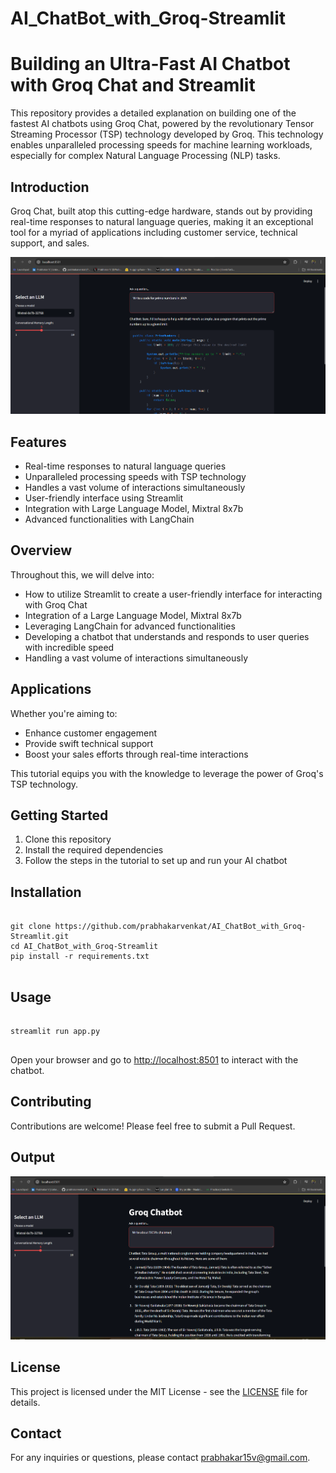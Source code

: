 # AI_ChatBot_with_Groq-Streamlit

<!DOCTYPE html>
<html lang="en">
<head>
  <meta charset="UTF-8">
  <meta name="viewport" content="width=device-width, initial-scale=1.0">
</head>
<body>

  <h1>Building an Ultra-Fast AI Chatbot with Groq Chat and Streamlit</h1>
  <p>
    This repository provides a detailed explanation on building one of the fastest AI chatbots using Groq Chat, powered by the revolutionary Tensor Streaming Processor (TSP) technology developed by Groq. This technology enables unparalleled processing speeds for machine learning workloads, especially for complex Natural Language Processing (NLP) tasks. 
  </p>
  
  <h2>Introduction</h2>
  <p>
    Groq Chat, built atop this cutting-edge hardware, stands out by providing real-time responses to natural language queries, making it an exceptional tool for a myriad of applications including customer service, technical support, and sales.
  </p>
  
  ![logo](https://github.com/prabhakarvenkat/AI_ChatBot_with_Groq-Streamlit/blob/aeec088190b4e84944c7192635a22d2ac889ef17/Screenshot%202024-07-12%20215136.png)
  <h2>Features</h2>
  <ul>
    <li>Real-time responses to natural language queries</li>
    <li>Unparalleled processing speeds with TSP technology</li>
    <li>Handles a vast volume of interactions simultaneously</li>
    <li>User-friendly interface using Streamlit</li>
    <li>Integration with Large Language Model, Mixtral 8x7b</li>
    <li>Advanced functionalities with LangChain</li>
  </ul>
  
  <h2>Overview</h2>
  <p>
    Throughout this, we will delve into:
  </p>
  <ul>
    <li>How to utilize Streamlit to create a user-friendly interface for interacting with Groq Chat</li>
    <li>Integration of a Large Language Model, Mixtral 8x7b</li>
    <li>Leveraging LangChain for advanced functionalities</li>
    <li>Developing a chatbot that understands and responds to user queries with incredible speed</li>
    <li>Handling a vast volume of interactions simultaneously</li>
  </ul>
  
  <h2>Applications</h2>
  <p>
    Whether you're aiming to:
  </p>
  <ul>
    <li>Enhance customer engagement</li>
    <li>Provide swift technical support</li>
    <li>Boost your sales efforts through real-time interactions</li>
  </ul>
  <p>
    This tutorial equips you with the knowledge to leverage the power of Groq's TSP technology.
  </p>
  
  <h2>Getting Started</h2>
  <ol>
    <li>Clone this repository</li>
    <li>Install the required dependencies</li>
    <li>Follow the steps in the tutorial to set up and run your AI chatbot</li>
  </ol>
  
  <h2>Installation</h2>
  <pre><code>
git clone https://github.com/prabhakarvenkat/AI_ChatBot_with_Groq-Streamlit.git
cd AI_ChatBot_with_Groq-Streamlit
pip install -r requirements.txt
  </code></pre>
  
  <h2>Usage</h2>
  <pre><code>
streamlit run app.py
  </code></pre>
  <p>
    Open your browser and go to <a href="http://localhost:8501">http://localhost:8501</a> to interact with the chatbot.
  </p>
  
  <h2>Contributing</h2>
  <p>
    Contributions are welcome! Please feel free to submit a Pull Request.
  </p>

  <h2>Output</h2>
  
  ![logo](https://github.com/prabhakarvenkat/AI_ChatBot_with_Groq-Streamlit/blob/aeec088190b4e84944c7192635a22d2ac889ef17/Screenshot%202024-07-12%20215239.png)
  
  <h2>License</h2>
  <p>
    This project is licensed under the MIT License - see the <a href="LICENSE">LICENSE</a> file for details.
  </p>
  
  <h2>Contact</h2>
  <p>
    For any inquiries or questions, please contact <a href="mailto:prabhakar15v@gmail.com">prabhakar15v@gmail.com</a>.
  </p>

</body>
</html>
